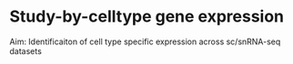 # Study-by-celltype gene expression

Aim: Identificaiton of cell type specific expression across sc/snRNA-seq datasets